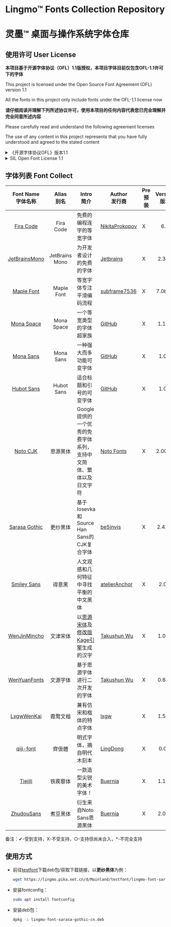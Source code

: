 

# Lingmo™ Fonts Collection Repository

# 灵墨™ 桌面与操作系统字体仓库

## 使用许可 User License

**本项目基于开源字体协议（OFL）1.1版授权，本项目字体目前仅包含OFL-1.1许可下的字体**

This project is licensed under the Open Source Font Agreement (OFL) version 1.1

All the fonts in this project only include fonts under the OFL-1.1 license now

**请仔细阅读并理解下列所述协议许可，使用本项目的任何内容代表您已完全理解并完全同意所述内容**

Please carefully read and understand the following agreement licenses

The use of any content in this project represents that you have fully understood and agreed to the stated content

<details>
<summary>《开源字体协议OFL》版本1.1</summary>
序言

开放式字体许可证（OFL）的目标是促进世界范围内协作式字体项目的发展，支持学术界和语言界的字体创建工作，并提供一个自由开放的框架，在这个框架中，字体可以与其他人合作共享和改进。

OFL允许许可字体自由使用、研究、修改和重新分发，只要它们不是自己出售的。字体，包括任何衍生作品，可以捆绑、嵌入、重新分发和/或与任何软件一起出售，前提是衍生作品不使用任何保留名称。但是，字体和衍生产品不能在任何其他类型的许可下发布。在本许可证下保留字体的要求不适用于使用字体或其衍生物创建的任何文档。

定义

“字体软件”是指版权持有人根据本许可证发布的文件集，并清楚地标记为该文件集。这可能包括源文件、构建脚本和文档。

“保留字体名称”指版权声明后指定的任何名称。

“原始版本”是指版权所有者分发的字体软件组件的集合。

“修改版本”是指通过添加、删除或替换（部分或全部）原始版本的任何组件、更改格式或将字体软件移植到新环境而产生的任何衍生产品。

“作者”是指任何设计师、工程师、程序员、技术作家或其他对字体软件作出贡献的人。

许可和条件

特此免费授予获得字体软件副本的任何人使用、研究、复制、合并、嵌入、修改、重新分发和出售字体软件的修改和未修改副本的权限，但须符合以下条件：

1） 字体软件及其任何单个组件（原始版本或修改版本）均不得自行销售。

2） 字体软件的原始或修改版本可与任何软件捆绑、重新分发和/或出售，前提是每份副本包含上述版权声明和本许可证。这些可以作为独立文本文件、人类可读的标题或文本或二进制文件中的适当机器可读元数据字段包括，只要这些字段可以被用户轻松查看。

3） 除非获得相应版权持有人的明确书面许可，否则字体软件的任何修改版本均不得使用保留字体名称。此限制仅适用于呈现给用户的主字体名称。

4） 版权持有人或字体软件作者的姓名不得用于宣传、背书或宣传任何修改版本，除非确认版权持有人和作者的贡献或获得其明确书面许可。

5） 字体软件，无论是修改的还是未修改的，无论是部分还是全部，都必须根据本许可证进行分发，并且不得根据任何其他许可证进行分发。本许可证对字体的要求不适用于使用字体软件创建的任何文档。

终止授权

如果不满足上述任何条件，本许可证将无效。

免责声明

字体软件按“原样”提供，无任何明示或暗示的担保，包括但不限于对适销性、适用于特定用途以及不侵犯版权、专利、商标或其他权利的任何担保。在任何情况下，版权持有人均不对因使用或无法使用字体软件或字体软件的其他交易而产生的任何索赔、损害赔偿或其他责任承担责任，包括任何一般、特殊、间接、附带或后果性损害赔偿，无论是合同诉讼、侵权诉讼还是其他诉讼。
</details>

<details>
<summary>SIL Open Font License 1.1</summary>
PREAMBLE

The goals of the Open Font License (OFL) are to stimulate worldwide development of collaborative font projects, to support the font creation efforts of academic and linguistic communities, and to provide a free and open framework in which fonts may be shared and improved in partnership with others.

The OFL allows the licensed fonts to be used, studied, modified and redistributed freely as long as they are not sold by themselves. The fonts, including any derivative works, can be bundled, embedded, redistributed and/or sold with any software provided that any reserved names are not used by derivative works. The fonts and derivatives, however, cannot be released under any other type of license. The requirement for fonts to remain under this license does not apply to any document created using the fonts or their derivatives.

DEFINITIONS

“Font Software” refers to the set of files released by the Copyright Holder(s) under this license and clearly marked as such. This may include source files, build scripts and documentation.

“Reserved Font Name” refers to any names specified as such after the copyright statement(s).

“Original Version” refers to the collection of Font Software components as distributed by the Copyright Holder(s).

“Modified Version” refers to any derivative made by adding to, deleting, or substituting — in part or in whole — any of the components of the Original Version, by changing formats or by porting the Font Software to a new environment.

“Author” refers to any designer, engineer, programmer, technical writer or other person who contributed to the Font Software.

PERMISSION & CONDITIONS

Permission is hereby granted, free of charge, to any person obtaining a copy of the Font Software, to use, study, copy, merge, embed, modify, redistribute, and sell modified and unmodified copies of the Font Software, subject to the following conditions:

1) Neither the Font Software nor any of its individual components, in Original or Modified Versions, may be sold by itself.

2) Original or Modified Versions of the Font Software may be bundled, redistributed and/or sold with any software, provided that each copy contains the above copyright notice and this license. These can be included either as stand-alone text files, human-readable headers or in the appropriate machine-readable metadata fields within text or binary files as long as those fields can be easily viewed by the user.

3) No Modified Version of the Font Software may use the Reserved Font Name(s) unless explicit written permission is granted by the corresponding Copyright Holder. This restriction only applies to the primary font name as presented to the users.

4) The name(s) of the Copyright Holder(s) or the Author(s) of the Font Software shall not be used to promote, endorse or advertise any Modified Version, except to acknowledge the contribution(s) of the Copyright Holder(s) and the Author(s) or with their explicit written permission.

5) The Font Software, modified or unmodified, in part or in whole, must be distributed entirely under this license, and must not be distributed under any other license. The requirement for fonts to remain under this license does not apply to any document created using the Font Software.

TERMINATION

This license becomes null and void if any of the above conditions are not met.

DISCLAIMER

THE FONT SOFTWARE IS PROVIDED “AS IS”, WITHOUT WARRANTY OF ANY KIND, EXPRESS OR IMPLIED, INCLUDING BUT NOT LIMITED TO ANY WARRANTIES OF MERCHANTABILITY, FITNESS FOR A PARTICULAR PURPOSE AND NONINFRINGEMENT OF COPYRIGHT, PATENT, TRADEMARK, OR OTHER RIGHT. IN NO EVENT SHALL THE COPYRIGHT HOLDER BE LIABLE FOR ANY CLAIM, DAMAGES OR OTHER LIABILITY, INCLUDING ANY GENERAL, SPECIAL, INDIRECT, INCIDENTAL, OR CONSEQUENTIAL DAMAGES, WHETHER IN AN ACTION OF CONTRACT, TORT OR OTHERWISE, ARISING FROM, OUT OF THE USE OR INABILITY TO USE THE FONT SOFTWARE OR FROM OTHER DEALINGS IN THE FONT SOFTWARE.
</details>

## 字体列表 Font Collect

|                    Font Name<br/>字体名称                    | Alias<br/>别名 | Intro<br/>简介                                               | Author<br/>发行商                                  | Pre<br/>预装 | Version<br/>版本 |                      License<br/>许可证                      | Ind.<br/>个人 | Com.<br/>商用 | 西文 | 简中 | 繁中 | 日语 | 韩文 | DebFile<br/>软件包 |
| :----------------------------------------------------------: | :------------: | ------------------------------------------------------------ | -------------------------------------------------- | ------------ | :--------------: | :----------------------------------------------------------: | :-----------: | :-----------: | ---- | ---- | ---- | ---- | ---- | :----------------: |
|       [Fira Code](https://github.com/tonsky/FiraCode)        |   Fira Code    | 免费的编程连字的等宽字体                                     | [NikitaProkopov](https://github.com/tonsky)        | X            |       6.2        | [OFL 1.1](https://github.com/tonsky/FiraCode/blob/main/LICENSE) |       ✔       |       ✔       | ✔    | X    | X    | X    | X    |                    |
| [JetBrainsMono](https://github.com/JetBrains/JetBrainsMono)  | JetBrains Mono | 为开发者设计的免费的字体                                     | [Jetbrains](https://www.jetbrains.com/)            | X            |      2.304       | [OFL 1.1](https://github.com/JetBrains/JetBrainsMono/blob/main/OFL.txt) |       ✔       |       ✔       | ✔    | X    | X    | X    | X    |                    |
|   [Maple Font](https://github.com/subframe7536/maple-font)   |   Maple Font   | 等宽字体专注平滑编码流程                                     | [subframe7536](https://github.com/subframe7536)    | X            |      7.0b36      | [OFL 1.1](https://github.com/subframe7536/maple-font/blob/main/OFL.txt) |       ✔       |       ✔       | ✔    | ✔    | ○    | ○    | ○    |                    |
|    [Mona Space](https://github.com/githubnext/monaspace)     |   Mona Space   | 一个等宽类型的字体超家族                                     | [GitHub](https://github.com/)                      | X            |      1.101       | [OFL 1.1](https://github.com/githubnext/monaspace/blob/main/LICENSE) |       ✔       |       ✔       | ✔    | X    | X    | X    | X    |                    |
|       [Mona Sans](https://github.com/github/mona-sans)       |   Mona Sans    | 一种强大而多功能可变字体                                     | [GitHub](https://github.com/)                      | X            |      1.0.1       | [OFL 1.1](https://github.com/github/mona-sans/blob/main/LICENSE) |       ✔       |       ✔       | ✔    | X    | X    | X    | X    |                    |
|      [Hubot Sans](https://github.com/github/hubot-sans)      |   Hubot Sans   | 适合标题和引号的可变字体                                     | [GitHub](https://github.com/)                      | X            |      1.0.1       | [OFL 1.1](https://github.com/github/hubot-sans/blob/main/LICENSE) |       ✔       |       ✔       | ✔    | X    | X    | X    | X    |                    |
|      [Noto CJK](https://github.com/notofonts/noto-cjk)       |    思源黑体    | Google 提供的一个优秀的免费字体系列，支持中文简体、繁体以及日文字符 | [Noto Fonts](https://github.com/notofonts)         | X            |      2.0002      | [OFL 1.1](https://github.com/notofonts/noto-cjk/blob/main/LICENSE) |       ✔       |       ✔       | ✔    | ✔    | ○    | ○    | ○    |                    |
|  [Sarasa Gothic](https://github.com/be5invis/Sarasa-Gothic)  |    更纱黑体    | 基于Iosevka 和Source Han Sans的CJK复合字体                   | [be5invis](https://github.com/be5invis)            | X            |      2.42.5      | [OFL 1.1](https://github.com/be5invis/Sarasa-Gothic/blob/main/LICENSE) |       ✔       |       ✔       | ✔    | ✔    | ○    | ○    | ○    |                    |
| [Smiley Sans](https://github.com/atelier-anchor/smiley-sans) |     得意黑     | 人文观感和几何特征中寻找平衡的中文黑体                       | [atelierAnchor](https://github.com/atelier-anchor) | X            |      2.0.1       | [OFL 1.1](https://github.com/atelier-anchor/smiley-sans/blob/main/LICENSE) |       ✔       |       ✔       | ✔    | ✔    | X    | X    | X    |                    |
| [WenJinMincho](https://github.com/takushun-wu/WenJinMincho)  |    文津宋体    | 以[思源宋体](https://gitee.com/link?target=https%3A%2F%2Fgithub.com%2Fadobe-fonts%2Fsource-han-serif)及[修改版Kage引擎](https://gitee.com/link?target=https%3A%2F%2Fgithub.com%2Fge9%2Fkage-engine-2%2F)生成的汉字 | [Takushun Wu](https://github.com/takushun-wu)      | X            |      1.000       | [OFL 1.1](https://github.com/kingsunsun2012/wenjinmincho/blob/main/LICENSE-zh.md) |       ✔       |       ✔       | ✔    | ✔    | X    | X    | X    |                    |
| [WenYuanFonts](https://github.com/takushun-wu/WenYuanFonts)  |    文源字体    | 基于思源字体进行二次开发的字体                               | [Takushun Wu](https://github.com/takushun-wu)      | X            |      0.600       | [OFL 1.1](https://github.com/takushun-wu/WenYuanFonts/blob/main/LICENSE-zh.md) |       ✔       |       ✔       | ✔    | ✔    | X    | X    | X    |                    |
|       [LxgwWenKai](https://github.com/lxgw/LxgwWenKai)       |    霞鹜文楷    | 兼有仿宋和楷体的特点字体                                     | [lxgw](https://github.com/lxgw)                    | X            |      1.510       | [OFL 1.1](https://github.com/lxgw/LxgwWenKai?tab=OFL-1.1-1-ov-file) |       ✔       |       ✔       | ✔    | ✔    | X    | X    | X    |                    |
|     [qiji-font](https://github.com/LingDong-/qiji-font)      |     齊伋體     | 明式字体，摘自明代木刻本                                     | [LingDong](https://github.com/LingDong-)           | X            |      0.0.4       | [OFL 1.1](https://github.com/LingDong-/qiji-font/blob/master/LICENSE) |       ✔       |       ✔       | ✔    | *    | ✔    | X    | X    |                    |
|        [Tiejili](https://github.com/Buernia/Tiejili)         |    铁蒺藜体    | 一款造型尖锐的美术字体！                                     | [Buernia](https://github.com/Buernia)              | X            |      1.100       | [OFL 1.1](https://github.com/Buernia/Tiejili?tab=OFL-1.1-1-ov-file#readme) |       ✔       |       ✔       | ✔    | ✔    | X    | X    | X    |                    |
|     [ZhudouSans](https://github.com/Buernia/Zhudou-Sans)     |    煮豆黑体    | 衍生来自Noto Sans思源黑体                                    | [Buernia](https://github.com/Buernia)              | X            |      2.000       | [OFL 1.1](https://github.com/Buernia/Zhudou-Sans/blob/main/LICENSE) |       ✔       |       ✔       | ✔    | ✔    | X    | X    | X    |                    |

备注：✔-受到支持，X-不受支持，○-支持但尚未合入，*-不完全支持

## 使用方式

- 前往[testfont](https://lingmo.pika.net.cn/Mainland/testfont)下载deb包/获取下载链接，以**更纱黑体**为例：

  ```bash
  wget https://lingmo.pika.net.cn/d/Mainland/testfont/lingmo-font-sarasa-gothic-cn.deb
  ```

- 安装fontconfig：

  ```bash
  sudo apt install fontconfig
  ```

- 安装deb包：

  ```bash
  dpkg -i lingmo-font-sarasa-gothic-cn.deb
  ```

  



